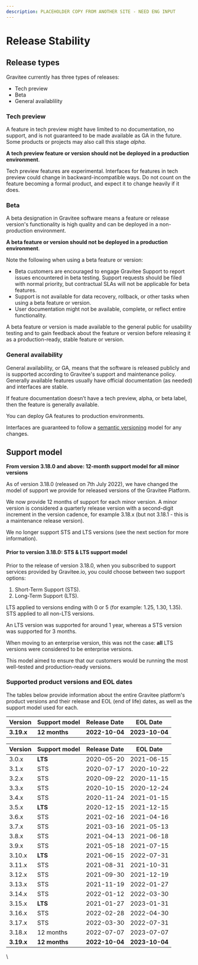 ```yaml
---
description: PLACEHOLDER COPY FROM ANOTHER SITE - NEED ENG INPUT
---
```


# Release Stability

## Release types <a href="#tech-preview" id="tech-preview"></a>

Gravitee currently has three types of releases:

* Tech preview
* Beta
* General availablility

### Tech preview <a href="#tech-preview" id="tech-preview"></a>

A feature in tech preview might have limited to no documentation, no support, and is not guaranteed to be made available as GA in the future. Some products or projects may also call this stage _alpha_.

**A tech preview feature or version should not be deployed in a production environment**.

Tech preview features are experimental. Interfaces for features in tech preview could change in backward-incompatible ways. Do not count on the feature becoming a formal product, and expect it to change heavily if it does.

### Beta <a href="#beta" id="beta"></a>

A beta designation in Gravitee software means a feature or release version's functionality is high quality and can be deployed in a non-production environment.

**A beta feature or version should not be deployed in a production environment**.

Note the following when using a beta feature or version:

* Beta customers are encouraged to engage Gravitee Support to report issues encountered in beta testing. Support requests should be filed with normal priority, but contractual SLAs will not be applicable for beta features.
* Support is not available for data recovery, rollback, or other tasks when using a beta feature or version.
* User documentation might not be available, complete, or reflect entire functionality.

A beta feature or version is made available to the general public for usability testing and to gain feedback about the feature or version before releasing it as a production-ready, stable feature or version.

### General availability <a href="#general-availability" id="general-availability"></a>

General availability, or GA, means that the software is released publicly and is supported according to Gravitee's support and maintenance policy. Generally available features usually have official documentation (as needed) and interfaces are stable.

If feature documentation doesn’t have a tech preview, alpha, or beta label, then the feature is generally available.

You can deploy GA features to production environments.

Interfaces are guaranteed to follow a [semantic versioning](https://semver.org/) model for any changes.

## Support model

**From version 3.18.0 and above: 12-month support model for all minor versions**

As of version 3.18.0 (released on 7th July 2022), we have changed the model of support we provide for released versions of the Gravitee Platform.

We now provide 12 months of support for each minor version. A minor version is considered a quarterly release version with a second-digit increment in the version cadence, for example 3.18.x (but not 3.18.1 - this is a maintenance release version).

We no longer support STS and LTS versions (see the next section for more information).

#### Prior to version 3.18.0: STS & LTS support model

Prior to the release of version 3.18.0, when you subscribed to support services provided by Gravitee.io, you could choose between two support options:

1. Short-Term Support (STS).
2. Long-Term Support (LTS).

LTS applied to versions ending with 0 or 5 (for example: 1.25, 1.30, 1.35). STS applied to all non-LTS versions.

An LTS version was supported for around 1 year, whereas a STS version was supported for 3 months.

When moving to an enterprise version, this was not the case: **all** LTS versions were considered to be enterprise versions.

This model aimed to ensure that our customers would be running the most well-tested and production-ready versions.

### Supported product versions and EOL dates

The tables below provide information about the entire Gravitee platform's product versions and their release and EOL (end of life) dates, as well as the support model used for each.

| Version    | Support model | Release Date   | EOL Date       |
| ---------- | ------------- | -------------- | -------------- |
| **3.19.x** | **12 months** | **2022-10-04** | **2023-10-04** |

| Version    | Support model | Release Date   | EOL Date       |
| ---------- | ------------- | -------------- | -------------- |
| 3.0.x      | **LTS**       | 2020-05-20     | 2021-06-15     |
| 3.1.x      | STS           | 2020-07-17     | 2020-10-22     |
| 3.2.x      | STS           | 2020-09-22     | 2020-11-15     |
| 3.3.x      | STS           | 2020-10-15     | 2020-12-24     |
| 3.4.x      | STS           | 2020-11-24     | 2021-01-15     |
| 3.5.x      | **LTS**       | 2020-12-15     | 2021-12-15     |
| 3.6.x      | STS           | 2021-02-16     | 2021-04-16     |
| 3.7.x      | STS           | 2021-03-16     | 2021-05-13     |
| 3.8.x      | STS           | 2021-04-13     | 2021-06-18     |
| 3.9.x      | STS           | 2021-05-18     | 2021-07-15     |
| 3.10.x     | **LTS**       | 2021-06-15     | 2022-07-31     |
| 3.11.x     | STS           | 2021-08-31     | 2021-10-31     |
| 3.12.x     | STS           | 2021-09-30     | 2021-12-19     |
| 3.13.x     | STS           | 2021-11-19     | 2022-01-27     |
| 3.14.x     | STS           | 2022-01-12     | 2022-03-30     |
| 3.15.x     | **LTS**       | 2021-01-27     | 2023-01-31     |
| 3.16.x     | STS           | 2022-02-28     | 2022-04-30     |
| 3.17.x     | STS           | 2022-03-30     | 2022-07-31     |
| 3.18.x     | 12 months     | 2022-07-07     | 2023-07-07     |
| **3.19.x** | **12 months** | **2022-10-04** | **2023-10-04** |

\

